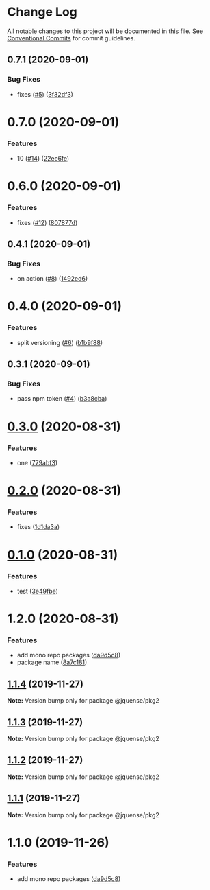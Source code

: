 # Change Log

All notable changes to this project will be documented in this file.
See [Conventional Commits](https://conventionalcommits.org) for commit guidelines.

## 0.7.1 (2020-09-01)


### Bug Fixes

* fixes ([#5](https://github.com/jquense/test-publish-actions/issues/5)) ([3f32df3](https://github.com/jquense/test-publish-actions/commit/3f32df3af5204ab3585ee20d96ae4c6bd47f10d0))





# 0.7.0 (2020-09-01)


### Features

* 10 ([#14](https://github.com/jquense/test-publish-actions/issues/14)) ([22ec6fe](https://github.com/jquense/test-publish-actions/commit/22ec6fed3ae63b6e36437edf47569c73dcc95030))





# 0.6.0 (2020-09-01)


### Features

* fixes ([#12](https://github.com/jquense/test-publish-actions/issues/12)) ([807877d](https://github.com/jquense/test-publish-actions/commit/807877d3aa2b1499f2aac32bef3b28086d336aa4))





## 0.4.1 (2020-09-01)


### Bug Fixes

* on action ([#8](https://github.com/jquense/test-publish-actions/issues/8)) ([1492ed6](https://github.com/jquense/test-publish-actions/commit/1492ed6e4273c8a7c580c54b77b08bfb4da746ac))





# 0.4.0 (2020-09-01)


### Features

* split versioning ([#6](https://github.com/jquense/test-publish-actions/issues/6)) ([b1b9f88](https://github.com/jquense/test-publish-actions/commit/b1b9f88a2111a3df39e9bbbb46c92c2bcd814800))





## 0.3.1 (2020-09-01)


### Bug Fixes

* pass npm token ([#4](https://github.com/jquense/test-publish-actions/issues/4)) ([b3a8cba](https://github.com/jquense/test-publish-actions/commit/b3a8cba2ebb6d1dbfd6a0a6a0df54cb495bc78a1))





# [0.3.0](https://github.com/jquense/test-publish-actions/compare/@everes/pkg2@0.2.0...@everes/pkg2@0.3.0) (2020-08-31)


### Features

* one ([779abf3](https://github.com/jquense/test-publish-actions/commit/779abf3da49231a7236c81c73f7981c6beec8ea1))





# [0.2.0](https://github.com/jquense/test-publish-actions/compare/@everes/pkg2@0.1.0...@everes/pkg2@0.2.0) (2020-08-31)


### Features

* fixes ([1d1da3a](https://github.com/jquense/test-publish-actions/commit/1d1da3a12b18b05dae7ea7b6a36cb68b06f16727))





# [0.1.0](https://github.com/jquense/test-publish-actions/compare/@everes/pkg2@1.2.0...@everes/pkg2@0.1.0) (2020-08-31)


### Features

* test ([3e49fbe](https://github.com/jquense/test-publish-actions/commit/3e49fbe3cc27044c8e78625eaf53d7a5e93eb751))





# 1.2.0 (2020-08-31)


### Features

* add mono repo packages ([da9d5c8](https://github.com/jquense/test-publish-actions/commit/da9d5c86336d95550249f32a4efdcfc2b4e0ff7d))
* package name ([8a7c181](https://github.com/jquense/test-publish-actions/commit/8a7c18131f9f3de1bdc8f406d893f1957845b752))





## [1.1.4](https://github.com/jquense/test-publish-actions/compare/@jquense/pkg2@1.1.0...@jquense/pkg2@1.1.4) (2019-11-27)

**Note:** Version bump only for package @jquense/pkg2





## [1.1.3](https://github.com/jquense/test-publish-actions/compare/@jquense/pkg2@1.1.0...@jquense/pkg2@1.1.3) (2019-11-27)

**Note:** Version bump only for package @jquense/pkg2





## [1.1.2](https://github.com/jquense/test-publish-actions/compare/@jquense/pkg2@1.1.0...@jquense/pkg2@1.1.2) (2019-11-27)

**Note:** Version bump only for package @jquense/pkg2





## [1.1.1](https://github.com/jquense/test-publish-actions/compare/@jquense/pkg2@1.1.0...@jquense/pkg2@1.1.1) (2019-11-27)

**Note:** Version bump only for package @jquense/pkg2





# 1.1.0 (2019-11-26)


### Features

* add mono repo packages ([da9d5c8](https://github.com/jquense/test-publish-actions/commit/da9d5c86336d95550249f32a4efdcfc2b4e0ff7d))
